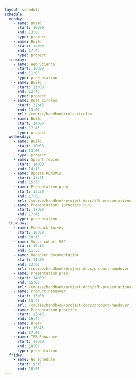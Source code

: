 ```yaml
---
layout: schedule
schedule:
  monday:
    - name: Build
      start: 10:00
      end: 13:00
      type: project
    - name: Build
      start: 14:00
      end: 17:45
      type: project
  tuesday:
    - name: Web Science
      start: 10:00
      end: 11:00
      type: presentation
    - name: Build
      start: 11:00
      end: 12:45
      type: project
    - name: Role circles
      start: 12:45
      end: 13:00
      url: /course/handbook/role-circles
    - name: Build
      start: 14:00
      end: 17:45
      type: project
  wednesday:
    - name: Build
      start: 10:00
      end: 13:00
      type: project
    - name: Sprint review
      start: 14:00
      end: 14:45
    - name: Update READMEs
      start: 14:45
      end: 15:30
    - name: Presentation prep
      start: 15:30
      end: 17:00
      url: /course/handbook/project-docs/tfb-presentations
    - name: Presentations (practice run)
      start: 17:00
      end: 17:45
      type: presentation
  thursday:
    - name: Feedback Survey
      start: 10:00
      end: 10:15
    - name: Super cohort SGC
      start: 10:15
      end: 11:30
    - name: Handover documentation
      start: 11:30
      end: 13:00
      url: /course/handbook/project-docs/product-handover
    - name: Presentation prep
      start: 14:00
      end: 15:00
      url: /course/handbook/project-docs/tfb-presentations
    - name: Product handover
      start: 15:00
      end: 15:45
      url: /course/handbook/project-docs/product-handover
    - name: Presentation practice
      start: 15:45
      end: 16:45
    - name: Break
      start: 16:45
      end: 17:00
    - name: TFB Showcase
      start: 17:00
      end: 18:00
      type: presentation
  friday:
    - name: No schedule
      start: 9:45
      end: 18:00
---
```

